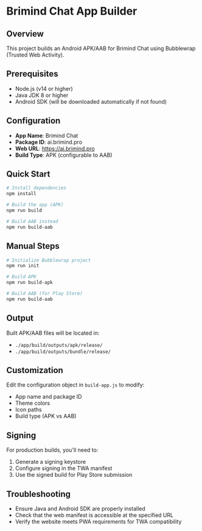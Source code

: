 # Brimind Chat App Builder

## Overview
This project builds an Android APK/AAB for Brimind Chat using Bubblewrap (Trusted Web Activity).

## Prerequisites
- Node.js (v14 or higher)
- Java JDK 8 or higher
- Android SDK (will be downloaded automatically if not found)

## Configuration
- **App Name**: Brimind Chat
- **Package ID**: ai.brimind.pro
- **Web URL**: https://ai.brimind.pro
- **Build Type**: APK (configurable to AAB)

## Quick Start
```bash
# Install dependencies
npm install

# Build the app (APK)
npm run build

# Build AAB instead
npm run build-aab
```

## Manual Steps
```bash
# Initialize Bubblewrap project
npm run init

# Build APK
npm run build-apk

# Build AAB (for Play Store)
npm run build-aab
```

## Output
Built APK/AAB files will be located in:
- `./app/build/outputs/apk/release/`
- `./app/build/outputs/bundle/release/`

## Customization
Edit the configuration object in `build-app.js` to modify:
- App name and package ID
- Theme colors
- Icon paths
- Build type (APK vs AAB)

## Signing
For production builds, you'll need to:
1. Generate a signing keystore
2. Configure signing in the TWA manifest
3. Use the signed build for Play Store submission

## Troubleshooting
- Ensure Java and Android SDK are properly installed
- Check that the web manifest is accessible at the specified URL
- Verify the website meets PWA requirements for TWA compatibility
